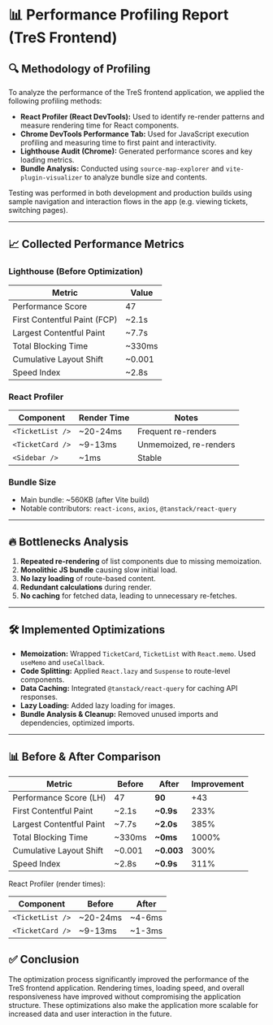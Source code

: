 # 📊 Performance Profiling Report (TreS Frontend)

## 🔍 Methodology of Profiling

To analyze the performance of the TreS frontend application, we applied the following profiling methods:

- **React Profiler (React DevTools):** Used to identify re-render patterns and measure rendering time for React components.
- **Chrome DevTools Performance Tab:** Used for JavaScript execution profiling and measuring time to first paint and interactivity.
- **Lighthouse Audit (Chrome):** Generated performance scores and key loading metrics.
- **Bundle Analysis:** Conducted using `source-map-explorer` and `vite-plugin-visualizer` to analyze bundle size and contents.

Testing was performed in both development and production builds using sample navigation and interaction flows in the app (e.g. viewing tickets, switching pages).

---

## 📈 Collected Performance Metrics

### Lighthouse (Before Optimization)

| Metric                       | Value  |
| ---------------------------- | ------ |
| Performance Score            | 47     |
| First Contentful Paint (FCP) | ~2.1s  |
| Largest Contentful Paint     | ~7.7s  |
| Total Blocking Time          | ~330ms |
| Cumulative Layout Shift      | ~0.001 |
| Speed Index                  | ~2.8s  |

### React Profiler

| Component        | Render Time | Notes                  |
| ---------------- | ----------- | ---------------------- |
| `<TicketList />` | ~20-24ms    | Frequent re-renders    |
| `<TicketCard />` | ~9-13ms     | Unmemoized, re-renders |
| `<Sidebar />`    | ~1ms        | Stable                 |

### Bundle Size

- Main bundle: ~560KB (after Vite build)
- Notable contributors: `react-icons`, `axios`, `@tanstack/react-query`

---

## 🔥 Bottlenecks Analysis

1. **Repeated re-rendering** of list components due to missing memoization.
2. **Monolithic JS bundle** causing slow initial load.
3. **No lazy loading** of route-based content.
4. **Redundant calculations** during render.
5. **No caching** for fetched data, leading to unnecessary re-fetches.

---

## 🛠️ Implemented Optimizations

- **Memoization:** Wrapped `TicketCard`, `TicketList` with `React.memo`. Used `useMemo` and `useCallback`.
- **Code Splitting:** Applied `React.lazy` and `Suspense` to route-level components.
- **Data Caching:** Integrated `@tanstack/react-query` for caching API responses.
- **Lazy Loading:** Added lazy loading for images.
- **Bundle Analysis & Cleanup:** Removed unused imports and dependencies, optimized imports.

---

## 📊 Before & After Comparison

| Metric                   | Before | After      | Improvement |
| ------------------------ | ------ | ---------- | ----------- |
| Performance Score (LH)   | 47     | **90**     | +43         |
| First Contentful Paint   | ~2.1s  | **~0.9s**  | 233%        |
| Largest Contentful Paint | ~7.7s  | **~2.0s**  | 385%        |
| Total Blocking Time      | ~330ms | **~0ms**   | 1000%       |
| Cumulative Layout Shift  | ~0.001 | **~0.003** | 300%        |
| Speed Index              | ~2.8s  | **~0.9s**  | 311%        |

React Profiler (render times):

| Component        | Before   | After  |
| ---------------- | -------- | ------ |
| `<TicketList />` | ~20-24ms | ~4-6ms |
| `<TicketCard />` | ~9-13ms  | ~1-3ms |

## ✅ Conclusion

The optimization process significantly improved the performance of the TreS frontend application. Rendering times, loading speed, and overall responsiveness have improved without compromising the application structure. These optimizations also make the application more scalable for increased data and user interaction in the future.
